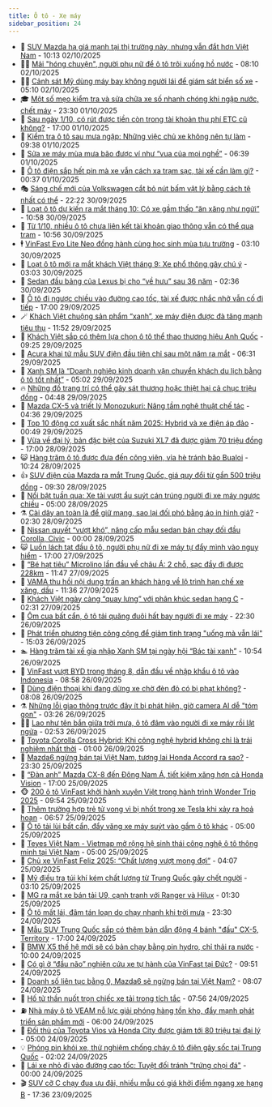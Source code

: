 ```yaml
---
title: Ô tô - Xe máy
sidebar_position: 24
---
```


<!-- dantri-o-to-xe-may:START -->
- 🤡 [SUV Mazda hạ giá mạnh tại thị trường này, nhưng vẫn đắt hơn Việt Nam](https://dantri.com.vn/o-to-xe-may/suv-mazda-ha-gia-manh-tai-thi-truong-nay-nhung-van-dat-hon-viet-nam-20251002135512541.htm) - 10:13 02/10/2025
- 🧑‍💻 [Mải &quot;hóng chuyện&quot;, người phụ nữ để ô tô trôi xuống hồ nước](https://dantri.com.vn/o-to-xe-may/mai-hong-chuyen-nguoi-phu-nu-de-o-to-troi-xuong-ho-nuoc-20251002131615088.htm) - 08:10 02/10/2025
- 🧑‍💻 [Cảnh sát Mỹ dùng máy bay không người lái để giám sát biển số xe](https://dantri.com.vn/o-to-xe-may/canh-sat-my-dung-may-bay-khong-nguoi-lai-de-giam-sat-bien-so-xe-20251002100342472.htm) - 05:10 02/10/2025
- 🎓 [Một số mẹo kiểm tra và sửa chữa xe số nhanh chóng khi ngập nước, chết máy](https://dantri.com.vn/o-to-xe-may/mot-so-meo-kiem-tra-va-sua-chua-xe-so-nhanh-chong-khi-ngap-nuoc-chet-may-20251001145954628.htm) - 23:30 01/10/2025
- 🌊 [Sau ngày 1/10, có rút được tiền còn trong tài khoản thu phí ETC cũ không?](https://dantri.com.vn/o-to-xe-may/sau-ngay-110-co-rut-duoc-tien-con-trong-tai-khoan-thu-phi-etc-cu-khong-20251001225113241.htm) - 17:00 01/10/2025
- 🥷 [Kiểm tra ô tô sau mưa ngập: Những việc chủ xe không nên tự làm](https://dantri.com.vn/o-to-xe-may/kiem-tra-o-to-sau-mua-ngap-nhung-viec-chu-xe-khong-nen-tu-lam-20251001121844508.htm) - 09:38 01/10/2025
- 🤩 [Sửa xe máy mùa mưa bão được ví như “vua của mọi nghề”](https://dantri.com.vn/o-to-xe-may/sua-xe-may-mua-mua-bao-duoc-vi-nhu-vua-cua-moi-nghe-20251001130926764.htm) - 06:39 01/10/2025
- 🫶 [Ô tô điện sắp hết pin mà xe vẫn cách xa trạm sạc, tài xế cần làm gì?](https://dantri.com.vn/o-to-xe-may/o-to-dien-sap-het-pin-ma-xe-van-cach-xa-tram-sac-tai-xe-can-lam-gi-20251001000058985.htm) - 00:37 01/10/2025
- 🎭 [Sáng chế mới của Volkswagen cắt bỏ nút bấm vật lý bằng cách tệ nhất có thể](https://dantri.com.vn/o-to-xe-may/sang-che-moi-cua-volkswagen-cat-bo-nut-bam-vat-ly-bang-cach-te-nhat-co-the-20250930194347359.htm) - 22:22 30/09/2025
- 🌁 [Loạt ô tô dự kiến ra mắt tháng 10: Có xe gầm thấp “ăn xăng như ngửi”](https://dantri.com.vn/o-to-xe-may/loat-o-to-du-kien-ra-mat-thang-10-co-xe-gam-thap-an-xang-nhu-ngui-20250930162353167.htm) - 10:58 30/09/2025
- 🦩 [Từ 1/10, nhiều ô tô chưa liên kết tài khoản giao thông vẫn có thể qua trạm](https://dantri.com.vn/o-to-xe-may/tu-110-nhieu-o-to-chua-lien-ket-tai-khoan-giao-thong-van-co-the-qua-tram-20250930161012708.htm) - 10:56 30/09/2025
- 🕴 [VinFast Evo Lite Neo đồng hành cùng học sinh mùa tựu trường](https://dantri.com.vn/o-to-xe-may/vinfast-evo-lite-neo-dong-hanh-cung-hoc-sinh-mua-tuu-truong-20250930095319680.htm) - 03:10 30/09/2025
- 🎡 [Loạt ô tô mới ra mắt khách Việt tháng 9: Xe phổ thông gây chú ý](https://dantri.com.vn/o-to-xe-may/loat-o-to-moi-ra-mat-khach-viet-thang-9-xe-pho-thong-gay-chu-y-20250930095340104.htm) - 03:03 30/09/2025
- 📝 [Sedan đầu bảng của Lexus bị cho “về hưu” sau 36 năm](https://dantri.com.vn/o-to-xe-may/sedan-dau-bang-cua-lexus-bi-cho-ve-huu-sau-36-nam-20250930093619015.htm) - 02:36 30/09/2025
- 🧐 [Ô tô đi ngược chiều vào đường cao tốc, tài xế được nhắc nhở vẫn cố đi tiếp](https://dantri.com.vn/o-to-xe-may/o-to-di-nguoc-chieu-vao-duong-cao-toc-tai-xe-duoc-nhac-nho-van-co-di-tiep-20250929222757214.htm) - 17:00 29/09/2025
- 🪄 [Khách Việt chuộng sản phẩm “xanh”, xe máy điện được đà tăng mạnh tiêu thụ](https://dantri.com.vn/o-to-xe-may/khach-viet-chuong-san-pham-xanh-xe-may-dien-duoc-da-tang-manh-tieu-thu-20250929144155322.htm) - 11:52 29/09/2025
- 🧰 [Khách Việt sắp có thêm lựa chọn ô tô thể thao thương hiệu Anh Quốc](https://dantri.com.vn/o-to-xe-may/khach-viet-sap-co-them-lua-chon-o-to-the-thao-thuong-hieu-anh-quoc-20250929125644355.htm) - 09:25 29/09/2025
- 🚀 [Acura khai tử mẫu SUV điện đầu tiên chỉ sau một năm ra mắt](https://dantri.com.vn/o-to-xe-may/acura-khai-tu-mau-suv-dien-dau-tien-chi-sau-mot-nam-ra-mat-20250929083907583.htm) - 06:31 29/09/2025
- 💪 [Xanh SM là “Doanh nghiệp kinh doanh vận chuyển khách du lịch bằng ô tô tốt nhất”](https://dantri.com.vn/o-to-xe-may/xanh-sm-la-doanh-nghiep-kinh-doanh-van-chuyen-khach-du-lich-bang-o-to-tot-nhat-20250929114733352.htm) - 05:02 29/09/2025
- 🔥 [Những đồ trang trí có thể gây sát thương hoặc thiệt hại cả chục triệu đồng](https://dantri.com.vn/o-to-xe-may/nhung-do-trang-tri-co-the-gay-sat-thuong-hoac-thiet-hai-ca-chuc-trieu-dong-20250929110631644.htm) - 04:48 29/09/2025
- 🐲 [Mazda CX-5 và triết lý Monozukuri: Nâng tầm nghệ thuật chế tác](https://dantri.com.vn/o-to-xe-may/mazda-cx-5-va-triet-ly-monozukuri-nang-tam-nghe-thuat-che-tac-20250929113238213.htm) - 04:36 29/09/2025
- 🌋 [Top 10 động cơ xuất sắc nhất năm 2025: Hybrid và xe điện áp đảo](https://dantri.com.vn/o-to-xe-may/top-10-dong-co-xuat-sac-nhat-nam-2025-hybrid-va-xe-dien-ap-dao-20250928231729540.htm) - 00:49 29/09/2025
- 🤩 [Vừa về đại lý, bản đặc biệt của Suzuki XL7 đã được giảm 70 triệu đồng](https://dantri.com.vn/o-to-xe-may/vua-ve-dai-ly-ban-dac-biet-cua-suzuki-xl7-da-duoc-giam-70-trieu-dong-20250928133231564.htm) - 17:00 28/09/2025
- 😺 [Hàng trăm ô tô được đưa đến công viên, vỉa hè tránh bão Bualoi](https://dantri.com.vn/o-to-xe-may/hang-tram-o-to-duoc-dua-den-cong-vien-via-he-tranh-bao-bualoi-20250928155012433.htm) - 10:24 28/09/2025
- 👍 [SUV điện của Mazda ra mắt Trung Quốc, giá quy đổi từ gần 500 triệu đồng](https://dantri.com.vn/o-to-xe-may/suv-dien-cua-mazda-ra-mat-trung-quoc-gia-quy-doi-tu-gan-500-trieu-dong-20250928142044199.htm) - 09:30 28/09/2025
- 🎃 [Nổi bật tuần qua: Xe tải vượt ẩu suýt cán trúng người đi xe máy ngược chiều](https://dantri.com.vn/o-to-xe-may/noi-bat-tuan-qua-xe-tai-vuot-au-suyt-can-trung-nguoi-di-xe-may-nguoc-chieu-20250928065157128.htm) - 05:00 28/09/2025
- ⚗️ [Cài dây an toàn là để giữ mạng, sao lại đối phó bằng áo in hình giả?](https://dantri.com.vn/o-to-xe-may/cai-day-an-toan-la-de-giu-mang-sao-lai-doi-pho-bang-ao-in-hinh-gia-20250928012857462.htm) - 02:30 28/09/2025
- 🦄 [Nissan quyết “vượt khó”, nâng cấp mẫu sedan bán chạy đối đầu Corolla, Civic](https://dantri.com.vn/o-to-xe-may/nissan-quyet-vuot-kho-nang-cap-mau-sedan-ban-chay-doi-dau-corolla-civic-20250927225727674.htm) - 00:00 28/09/2025
- 😺 [Luồn lách tạt đầu ô tô, người phụ nữ đi xe máy tự đẩy mình vào nguy hiểm](https://dantri.com.vn/o-to-xe-may/luon-lach-tat-dau-o-to-nguoi-phu-nu-di-xe-may-tu-day-minh-vao-nguy-hiem-20250927130246966.htm) - 17:00 27/09/2025
- 💼 [“Bé hạt tiêu” Microlino lần đầu về châu Á: 2 chỗ, sạc đầy đi được 228km](https://dantri.com.vn/o-to-xe-may/be-hat-tieu-microlino-lan-dau-ve-chau-a-2-cho-sac-day-di-duoc-228km-20250927110826436.htm) - 11:47 27/09/2025
- 💃 [VAMA thu hồi nội dung trấn an khách hàng về lộ trình hạn chế xe xăng, dầu](https://dantri.com.vn/o-to-xe-may/vama-thu-hoi-noi-dung-tran-an-khach-hang-ve-lo-trinh-han-che-xe-xang-dau-20250927000642537.htm) - 11:36 27/09/2025
- 🚀 [Khách Việt ngày càng “quay lưng” với phân khúc sedan hạng C](https://dantri.com.vn/o-to-xe-may/khach-viet-ngay-cang-quay-lung-voi-phan-khuc-sedan-hang-c-20250926170851180.htm) - 02:31 27/09/2025
- 🤩 [Ôm cua bất cẩn, ô tô tải quăng đuôi hất bay người đi xe máy](https://dantri.com.vn/o-to-xe-may/om-cua-bat-can-o-to-tai-quang-duoi-hat-bay-nguoi-di-xe-may-20250926155034232.htm) - 22:30 26/09/2025
- 💪 [Phát triển phương tiện công cộng để giảm tình trạng &quot;uống mà vẫn lái&quot;](https://dantri.com.vn/o-to-xe-may/phat-trien-phuong-tien-cong-cong-de-giam-tinh-trang-uong-ma-van-lai-20250926200712553.htm) - 15:03 26/09/2025
- 🏊 [Hàng trăm tài xế gia nhập Xanh SM tại ngày hội “Bác tài xanh”](https://dantri.com.vn/o-to-xe-may/hang-tram-tai-xe-gia-nhap-xanh-sm-tai-ngay-hoi-bac-tai-xanh-20250926173126076.htm) - 10:54 26/09/2025
- 💄 [VinFast vượt BYD trong tháng 8, dẫn đầu về nhập khẩu ô tô vào Indonesia](https://dantri.com.vn/o-to-xe-may/vinfast-vuot-byd-trong-thang-8-dan-dau-ve-nhap-khau-o-to-vao-indonesia-20250926114034685.htm) - 08:58 26/09/2025
- 👺 [Dùng điện thoại khi đang dừng xe chờ đèn đỏ có bị phạt không?](https://dantri.com.vn/o-to-xe-may/dung-dien-thoai-khi-dang-dung-xe-cho-den-do-co-bi-phat-khong-20250926114950187.htm) - 08:08 26/09/2025
- ⚗️ [Những lỗi giao thông trước đây ít bị phát hiện, giờ camera AI dễ &quot;tóm gọn&quot;](https://dantri.com.vn/o-to-xe-may/nhung-loi-giao-thong-truoc-day-it-bi-phat-hien-gio-camera-ai-de-tom-gon-20250925175957554.htm) - 03:26 26/09/2025
- 🧑‍🏫 [Lao như tên bắn giữa trời mưa, ô tô đâm vào người đi xe máy rồi lật ngửa](https://dantri.com.vn/o-to-xe-may/lao-nhu-ten-ban-giua-troi-mua-o-to-dam-vao-nguoi-di-xe-may-roi-lat-ngua-20250926083949094.htm) - 02:53 26/09/2025
- 🦒 [Toyota Corolla Cross Hybrid: Khi công nghệ hybrid không chỉ là trải nghiệm nhất thời](https://dantri.com.vn/o-to-xe-may/toyota-corolla-cross-hybrid-khi-cong-nghe-hybrid-khong-chi-la-trai-nghiem-nhat-thoi-20250925163012432.htm) - 01:00 26/09/2025
- 🐘 [Mazda6 ngừng bán tại Việt Nam, tương lai Honda Accord ra sao?](https://dantri.com.vn/o-to-xe-may/mazda6-ngung-ban-tai-viet-nam-tuong-lai-honda-accord-ra-sao-20250925141243880.htm) - 23:30 25/09/2025
- 🧠 [“Đàn anh” Mazda CX-8 đến Đông Nam Á, tiết kiệm xăng hơn cả Honda Vision](https://dantri.com.vn/o-to-xe-may/dan-anh-mazda-cx-8-den-dong-nam-a-tiet-kiem-xang-hon-ca-honda-vision-20250925213659917.htm) - 17:00 25/09/2025
- 🐵 [200 ô tô VinFast khởi hành xuyên Việt trong hành trình Wonder Trip 2025](https://dantri.com.vn/o-to-xe-may/200-o-to-vinfast-khoi-hanh-xuyen-viet-trong-hanh-trinh-wonder-trip-2025-20250925164312950.htm) - 09:54 25/09/2025
- 🤭 [Thêm trường hợp trẻ tử vong vì bị nhốt trong xe Tesla khi xảy ra hoả hoạn](https://dantri.com.vn/o-to-xe-may/them-truong-hop-tre-tu-vong-vi-bi-nhot-trong-xe-tesla-khi-xay-ra-hoa-hoan-20250925102500087.htm) - 06:57 25/09/2025
- 🤠 [Ô tô tải lùi bất cẩn, đẩy văng xe máy suýt vào gầm ô tô khác](https://dantri.com.vn/o-to-xe-may/o-to-tai-lui-bat-can-day-vang-xe-may-suyt-vao-gam-o-to-khac-20250925004630927.htm) - 05:00 25/09/2025
- 🫶 [Teyes Việt Nam - Vietmap mở rộng hệ sinh thái công nghệ ô tô thông minh tại Việt Nam](https://dantri.com.vn/o-to-xe-may/teyes-viet-nam-vietmap-mo-rong-he-sinh-thai-cong-nghe-o-to-thong-minh-tai-viet-nam-20250924134856443.htm) - 05:00 25/09/2025
- 🚀 [Chủ xe VinFast Feliz 2025: “Chất lượng vượt mong đợi”](https://dantri.com.vn/o-to-xe-may/chu-xe-vinfast-feliz-2025-chat-luong-vuot-mong-doi-20250925103844407.htm) - 04:07 25/09/2025
- 🎊 [Mỹ điều tra túi khí kém chất lượng từ Trung Quốc gây chết người](https://dantri.com.vn/o-to-xe-may/my-dieu-tra-tui-khi-kem-chat-luong-tu-trung-quoc-gay-chet-nguoi-20250925085300737.htm) - 03:10 25/09/2025
- 🦄 [MG ra mắt xe bán tải U9, cạnh tranh với Ranger và Hilux](https://dantri.com.vn/o-to-xe-may/mg-ra-mat-xe-ban-tai-u9-canh-tranh-voi-ranger-va-hilux-20250924155944987.htm) - 01:30 25/09/2025
- 🥷 [Ô tô mất lái, đâm tán loạn do chạy nhanh khi trời mưa](https://dantri.com.vn/o-to-xe-may/o-to-mat-lai-dam-tan-loan-do-chay-nhanh-khi-troi-mua-20250924175849368.htm) - 23:30 24/09/2025
- 🦏 [Mẫu SUV Trung Quốc sắp có thêm bản dẫn động 4 bánh &quot;đấu&quot; CX-5, Territory](https://dantri.com.vn/o-to-xe-may/mau-suv-trung-quoc-sap-co-them-ban-dan-dong-4-banh-dau-cx-5-territory-20250924153835426.htm) - 17:00 24/09/2025
- 🤗 [BMW X5 thế hệ mới sẽ có bản chạy bằng pin hydro, chỉ thải ra nước](https://dantri.com.vn/o-to-xe-may/bmw-x5-the-he-moi-se-co-ban-chay-bang-pin-hydro-chi-thai-ra-nuoc-20250924132713154.htm) - 10:00 24/09/2025
- 🐲 [Có gì ở “đầu não” nghiên cứu xe tự hành của VinFast tại Đức?](https://dantri.com.vn/o-to-xe-may/co-gi-o-dau-nao-nghien-cuu-xe-tu-hanh-cua-vinfast-tai-duc-20250924162712517.htm) - 09:51 24/09/2025
- 🤭 [Doanh số liên tục bằng 0, Mazda6 sẽ ngừng bán tại Việt Nam?](https://dantri.com.vn/o-to-xe-may/doanh-so-lien-tuc-bang-0-mazda6-se-ngung-ban-tai-viet-nam-20250924142801887.htm) - 08:07 24/09/2025
- 🐻 [Hố tử thần nuốt trọn chiếc xe tải trong tích tắc](https://dantri.com.vn/o-to-xe-may/ho-tu-than-nuot-tron-chiec-xe-tai-trong-tich-tac-20250924142456497.htm) - 07:56 24/09/2025
- ⛽️ [Nhà máy ô tô VEAM nỗ lực giải phóng hàng tồn kho, đẩy mạnh phát triển sản phẩm mới](https://dantri.com.vn/o-to-xe-may/nha-may-o-to-veam-no-luc-giai-phong-hang-ton-kho-day-manh-phat-trien-san-pham-moi-20250924114956131.htm) - 06:00 24/09/2025
- 🫣 [Đối thủ của Toyota Vios và Honda City được giảm tới 80 triệu tại đại lý](https://dantri.com.vn/o-to-xe-may/doi-thu-cua-toyota-vios-va-honda-city-duoc-giam-toi-80-trieu-tai-dai-ly-20250923154406495.htm) - 05:00 24/09/2025
- 💡 [Phóng pin khỏi xe, thử nghiệm chống cháy ô tô điện gây sốc tại Trung Quốc](https://dantri.com.vn/o-to-xe-may/phong-pin-khoi-xe-thu-nghiem-chong-chay-o-to-dien-gay-soc-tai-trung-quoc-20250924085231265.htm) - 02:02 24/09/2025
- 💪 [Lái xe nhỏ đi vào đường cao tốc: Tuyệt đối tránh &quot;trứng chọi đá&quot;](https://dantri.com.vn/o-to-xe-may/lai-xe-nho-di-vao-duong-cao-toc-tuyet-doi-tranh-trung-choi-da-20250923163852180.htm) - 00:00 24/09/2025
- 🎬 [SUV cỡ C chạy đua ưu đãi, nhiều mẫu có giá khởi điểm ngang xe hạng B](https://dantri.com.vn/o-to-xe-may/suv-co-c-chay-dua-uu-dai-nhieu-mau-co-gia-khoi-diem-ngang-xe-hang-b-20250923105024772.htm) - 17:36 23/09/2025<!-- dantri-o-to-xe-may:END -->

